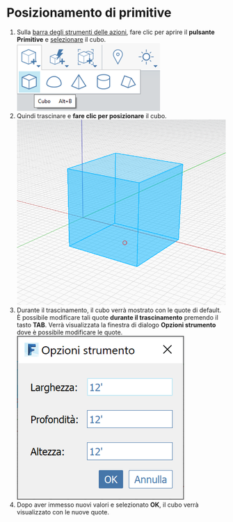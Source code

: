 # Posizionamento di primitive

1. Sulla [barra degli strumenti delle azioni](https://github.com/FormIt3D/autodesk-formit-360-windows-help/tree/c377e7b8a3b8e43e684321d0b7de867608d317a3/tool-library/tool-bars-extended.md), fare clic per aprire il **pulsante Primitive** e [selezionare](select-edge-face-or-object.md) il cubo.   ![](../.gitbook/assets/primitive-cube.png)
2. Quindi trascinare e **fare clic per posizionare** il cubo.  ![](../.gitbook/assets/image-2-%20%281%29.png)
3. Durante il trascinamento, il cubo verrà mostrato con le quote di default. È possibile modificare tali quote **durante il trascinamento** premendo il tasto **TAB**. Verrà visualizzata la finestra di dialogo **Opzioni strumento** dove è possibile modificare le quote. ![](../.gitbook/assets/image%20%281%29.png)
4. Dopo aver immesso nuovi valori e selezionato **OK**, il cubo verrà visualizzato con le nuove quote.

